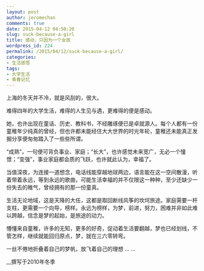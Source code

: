 ```yaml
---
layout: post
author: jeromechan
comments: true
date: 2015-04-12 04:50:20
slug: suck-because-a-girl
title: 感动，只因为一个女孩
wordpress_id: 224
permalink: /2015/04/12/suck-because-a-girl/
categories:
- 生活感悟
tags:
- 大学生活
- 青春记忆
---
```


上海的冬天并不冷，就是风刮的，很大。

难得四年的大学生活，难得的人生见与遇，更难得的便是感动。

她，也许出现在童话、历史、教科书，不经雕琢便已是卓就源人。每个人都有一份童稚年少纯真的曾经，但也许都未能经住大大世界的时光年轮，童稚还未能真正发掘分享便匆匆踏入了一些些所谓。

“成熟”，一句便可背负事业、家庭；“长大”，也许感觉未来宽广，无必一个憧憬；“变强”，事业家庭都会质的飞跃，也许就此认为，幸福了。

当值深夜，为连接一道想念，电话线能穿越地球两边，语言能在这一空间散漫，听着带着永远，等到永远的歌曲，可能生活幸福的并不仅限这一种种，至少还缺少一份失去的稚气，曾经拥有的那一份童真。

生活无论地域，这是天降的大任，这都是取回断线风筝的坎坷旅途。家庭需要一杆支柱，更需要一个向导，榜样。永远为榜样，为梦，前进，努力，困难并非如此难以跨越，信念是梦的起始，是旅途的动力。

懵懂来自童稚，许多的无知，更多的好奇，促动着生活要翻越，梦也已经划线，不管怎样，继续就能回归原点，梦，就在三六零转弯。

一丝不倦地折叠着自己的梦帆，放飞着自己的理想 ... ...

__撰写于2010年冬季


